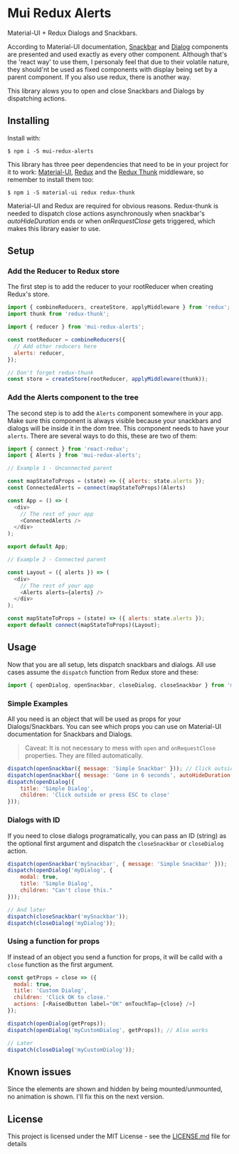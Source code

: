 # Mui Redux Alerts

Material-UI + Redux Dialogs and Snackbars. 

According to Material-UI documentation, [Snackbar](http://www.material-ui.com/#/components/snackbar) and [Dialog](http://www.material-ui.com/#/components/dialog) components are presented and used exactly as every other component. Although that's the 'react way' to use them, I personaly feel that due to their volatile nature, they should'nt be used as fixed components with display being set by a parent component. If you also use redux, there is another way.

This library alows you to open and close Snackbars and Dialogs by dispatching actions.

## Installing

Install with:

```
$ npm i -S mui-redux-alerts
```

This library has three peer dependencies that need to be in your project for it to work: [Material-UI](https://github.com/callemall/material-ui), [Redux](https://github.com/reactjs/redux) and the [Redux Thunk](https://github.com/gaearon/redux-thunk) middleware, so remember to install them too:

```
$ npm i -S material-ui redux redux-thunk
```

Material-UI and Redux are required for obvious reasons. Redux-thunk is needed to dispatch close actions asynchronously when snackbar's _autoHideDuration_ ends or when _onRequestClose_ gets triggered, which makes this library easier to use.

## Setup

### Add the Reducer to Redux store

The first step is to add the reducer to your rootReducer when creating Redux's store.
```JavaScript
import { combineReducers, createStore, applyMiddleware } from 'redux';
import thunk from 'redux-thunk';

import { reducer } from 'mui-redux-alerts';

const rootReducer = combineReducers({
  // Add other reducers here
  alerts: reducer,
});

// Don't forget redux-thunk
const store = createStore(rootReducer, applyMiddleware(thunk));
```

### Add the Alerts component to the tree

The second step is to add the `Alerts` component somewhere in your app. Make sure this component is always visible because your snackbars and dialogs will be inside it in the dom tree. This component needs to have your `alerts`. There are several ways to do this, these are two of them:

```JavaScript
import { connect } from 'react-redux';
import { Alerts } from 'mui-redux-alerts';

// Example 1 - Unconnected parent

const mapStateToProps = (state) => ({ alerts: state.alerts });
const ConnectedAlerts = connect(mapStateToProps)(Alerts)

const App = () => (
  <div>
    // The rest of your app
    <ConnectedAlerts />
  </div>
);

export default App;

// Example 2 - Connected parent

const Layout = ({ alerts }) => (
  <div>
    // The rest of your app
    <Alerts alerts={alerts} />
  </div>
);

const mapStateToProps = (state) => ({ alerts: state.alerts });
export default connect(mapStateToProps)(Layout);
```

## Usage

Now that you are all setup, lets dispatch snackbars and dialogs. All use cases assume the `dispatch` function from Redux store and these:

```JavaScript
import { openDialog, openSnackbar, closeDialog, closeSnackbar } from 'mui-redux-alerts';
```

### Simple Examples

All you need is an object that will be used as props for your Dialogs/Snackbars. You can see which props you can use on Material-UI documentation for Snackbars and Dialogs. 

> Caveat: It is not necessary to mess with `open` and `onRequestClose` properties. They are filled automatically.

```JavaScript
dispatch(openSnackbar({ message: 'Simple Snackbar' })); // Click outside to dismiss
dispatch(openSnackbar({ message: 'Gone in 6 seconds', autoHideDuration: 6000 }));
dispatch(openDialog({
    title: 'Simple Dialog',
    children: 'Click outside or press ESC to close'
}));
```

### Dialogs with ID

If you need to close dialogs programatically, you can pass an ID (string) as the optional first argument and dispatch the `closeSnackbar` or `closeDialog` action.

```JavaScript
dispatch(openSnackbar('mySnackbar', { message: 'Simple Snackbar' }));
dispatch(openDialog('myDialog', {
    modal: true,
    title: 'Simple Dialog',
    children: "Can't close this."
}));

// And later
dispatch(closeSnackbar('mySnackbar'));
dispatch(closeDialog('myDialog'));
```

### Using a function for props

If instead of an object you send a function for props, it will be calld with a `close` function as the first argument.

```JavaScript
const getProps = close => ({
  modal: true,
  title: 'Custom Dialog',
  children: 'Click OK to close.'
  actions: [<RaisedButton label="OK" onTouchTap={close} />]
});

dispatch(openDialog(getProps));
dispatch(openDialog('myCustomDialog', getProps)); // Also works

// Later
dispatch(closeDialog('myCustomDialog'));
```

## Known issues

Since the elements are shown and hidden by being mounted/unmounted, no animation is shown. I'll fix this on the next version.

## License

This project is licensed under the MIT License - see the [LICENSE.md](LICENSE.md) file for details
